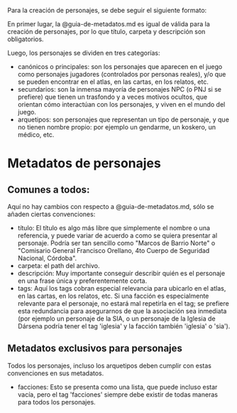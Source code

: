 Para la creación de personajes, se debe seguir el siguiente formato:

En primer lugar, la @guia-de-metadatos.md es igual de válida para la creación de personajes, por lo que título, carpeta y descripción son obligatorios.

Luego, los personajes se dividen en tres categorías:
- canónicos o principales: son los personajes que aparecen en el juego como personajes jugadores (controlados por personas reales), y/o que se pueden encontrar en el atlas, en las cartas, en los relatos, etc.
- secundarios: son la inmensa mayoría de personajes NPC (o PNJ si se prefiere) que tienen un trasfondo y a veces motivos ocultos, que orientan cómo interactúan con los personajes, y viven en el mundo del juego.
- arquetipos: son personajes que representan un tipo de personaje, y que no tienen nombre propio: por ejemplo un gendarme, un koskero, un médico, etc.


# Metadatos de personajes

## Comunes a todos:

Aquí no hay cambios con respecto a @guia-de-metadatos.md, sólo se añaden ciertas convenciones:

- título: El título es algo más libre que simplemente el nombre o una referencia, y puede variar de acuerdo a como se quiera presentar al personaje. Podría ser tan sencillo como "Marcos de Barrio Norte" o "Comisario General Francisco Orellano, 4to Cuerpo de Seguridad Nacional, Córdoba".
- carpeta: el path del archivo.
- descripción: Muy importante conseguir describir quién es el personaje en una frase única y preferentemente corta.
- tags: Aquí los tags cobran especial relevancia para ubicarlo en el atlas, en las cartas, en los relatos, etc. Si una facción es especialmente relevante para el personaje, no estará mal repetirla en el tag; se prefiere esta redundancia para asegurarnos de que la asociación sea inmediata (por ejemplo un personaje de la SIA, o un personaje de la Iglesia de Dársena podría tener el tag 'iglesia' y la facción también 'iglesia' o 'sia').

## Metadatos exclusivos para personajes

Todos los personajes, incluso los arquetipos deben cumplir con estas convenciones en sus metadatos.

- facciones: Esto se presenta como una lista, que puede incluso estar vacía, pero el tag 'facciones' siempre debe existir de todas maneras para todos los personajes.


